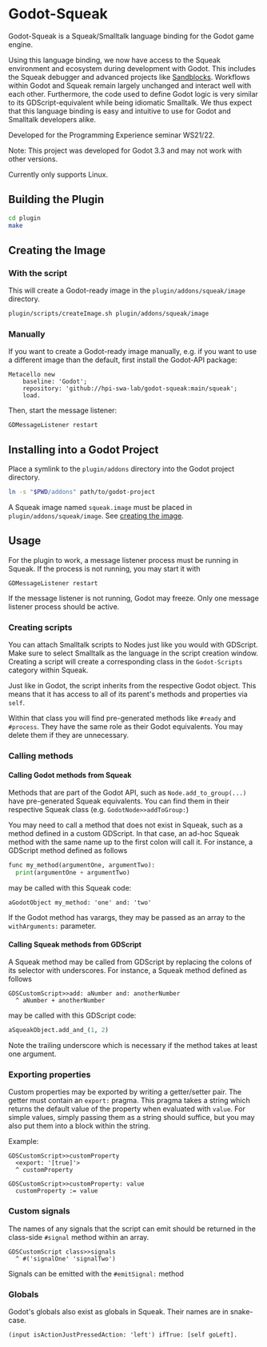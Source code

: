 # Godot-Squeak

Godot-Squeak is a Squeak/Smalltalk language binding for the Godot game engine.

Using this language binding, we now have access to the Squeak environment and ecosystem during development with Godot.
This includes the Squeak debugger and advanced projects like [Sandblocks](https://github.com/hpi-swa/sandblocks).
Workflows within Godot and Squeak remain largely unchanged and interact well with each other.
Furthermore, the code used to define Godot logic is very similar to its GDScript-equivalent while being idiomatic Smalltalk.
We thus expect that this language binding is easy and intuitive to use for Godot and Smalltalk developers alike.

Developed for the Programming Experience seminar WS21/22.

Note: This project was developed for Godot 3.3 and may not work with other versions.

Currently only supports Linux.

## Building the Plugin

```bash
cd plugin
make
```

## Creating the Image

### With the script

This will create a Godot-ready image in the `plugin/addons/squeak/image` directory.

```bash
plugin/scripts/createImage.sh plugin/addons/squeak/image
```

### Manually

If you want to create a Godot-ready image manually, e.g. if you want to use a different image than the default, first install the Godot-API package:

```Smalltalk
Metacello new
	baseline: 'Godot';
	repository: 'github://hpi-swa-lab/godot-squeak:main/squeak';
	load.
```

Then, start the message listener:

```Smalltalk
GDMessageListener restart
```

## Installing into a Godot Project

Place a symlink to the `plugin/addons` directory into the Godot project directory.

```bash
ln -s "$PWD/addons" path/to/godot-project
```

A Squeak image named `squeak.image` must be placed in `plugin/addons/squeak/image`.
See [creating the image](#creating-the-image).

## Usage

For the plugin to work, a message listener process must be running in Squeak.
If the process is not running, you may start it with
```Smalltalk
GDMessageListener restart
```

If the message listener is not running, Godot may freeze.
Only one message listener process should be active.

### Creating scripts

You can attach Smalltalk scripts to Nodes just like you would with GDScript.
Make sure to select Smalltalk as the language in the script creation window.
Creating a script will create a corresponding class in the `Godot-Scripts` category within Squeak.

Just like in Godot, the script inherits from the respective Godot object.
This means that it has access to all of its parent's methods and properties via `self`.

Within that class you will find pre-generated methods like `#ready` and `#process`.
They have the same role as their Godot equivalents.
You may delete them if they are unnecessary.

### Calling methods

#### Calling Godot methods from Squeak

Methods that are part of the Godot API, such as `Node.add_to_group(...)` have pre-generated Squeak equivalents.
You can find them in their respective Squeak class (e.g. `GodotNode>>addToGroup:`)

You may need to call a method that does not exist in Squeak, such as a method defined in a custom GDScript.
In that case, an ad-hoc Squeak method with the same name up to the first colon will call it.
For instance, a GDScript method defined as follows

```python
func my_method(argumentOne, argumentTwo):
  print(argumentOne + argumentTwo)
```

may be called with this Squeak code:

```Smalltalk
aGodotObject my_method: 'one' and: 'two'
```

If the Godot method has varargs, they may be passed as an array to the `withArguments:` parameter.

#### Calling Squeak methods from GDScript

A Squeak method may be called from GDScript by replacing the colons of its selector with underscores.
For instance, a Squeak method defined as follows

```Smalltalk
GDSCustomScript>>add: aNumber and: anotherNumber
  ^ aNumber + anotherNumber
```

may be called with this GDScript code:

```python
aSqueakObject.add_and_(1, 2)
```

Note the trailing underscore which is necessary if the method takes at least one argument.

### Exporting properties

Custom properties may be exported by writing a getter/setter pair.
The getter must contain an `export:` pragma.
This pragma takes a string which returns the default value of the property when evaluated with `value`.
For simple values, simply passing them as a string should suffice, but you may also put them into a block within the string.

Example:

```Smalltalk
GDSCustomScript>>customProperty
  <export: '[true]'>
  ^ customProperty

GDSCustomScript>>customProperty: value
  customProperty := value
```

### Custom signals

The names of any signals that the script can emit should be returned in the class-side `#signal` method within an array.

```Smalltalk
GDSCustomScript class>>signals
  ^ #('signalOne' 'signalTwo')
```

Signals can be emitted with the `#emitSignal:` method

### Globals

Godot's globals also exist as globals in Squeak.
Their names are in snake-case.

```Smalltalk
(input isActionJustPressedAction: 'left') ifTrue: [self goLeft].
```
